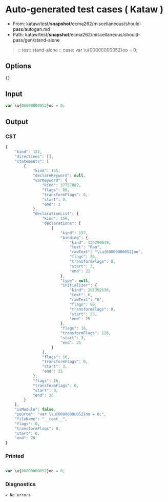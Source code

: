 # Auto-generated test cases ( Kataw )
- From: kataw/test/__snapshot__/ecma262/miscellaneous/should-pass/autogen.md
- Path: kataw/test/__snapshot__/ecma262/miscellaneous/should-pass/gen/stand-alone
> :: test: stand-alone
> :: case: var \u{00000000052}oo = 0;
## Options

`````js
{}
`````
## Input

`````js
var \u{00000000052}oo = 0;
`````
## Output

### CST

```javascript
{
    "kind": 122,
    "directives": [],
    "statements": [
        {
            "kind": 155,
            "declareKeyword": null,
            "varKeyword": {
                "kind": 37757002,
                "flags": 80,
                "transformFlags": 0,
                "start": 0,
                "end": 3
            },
            "declarationList": {
                "kind": 156,
                "declarations": [
                    {
                        "kind": 157,
                        "binding": {
                            "kind": 134299649,
                            "text": "Roo",
                            "rawText": "\\u{00000000052}oo",
                            "flags": 96,
                            "transformFlags": 0,
                            "start": 3,
                            "end": 21
                        },
                        "type": null,
                        "initializer": {
                            "kind": 201392130,
                            "text": 0,
                            "rawText": "0",
                            "flags": 96,
                            "transformFlags": 0,
                            "start": 23,
                            "end": 25
                        },
                        "flags": 16,
                        "transformFlags": 128,
                        "start": 3,
                        "end": 25
                    }
                ],
                "flags": 16,
                "transformFlags": 0,
                "start": 3,
                "end": 25
            },
            "flags": 16,
            "transformFlags": 0,
            "start": 0,
            "end": 26
        }
    ],
    "isModule": false,
    "source": "var \\u{00000000052}oo = 0;",
    "fileName": "__root__",
    "flags": 0,
    "transformFlags": 0,
    "start": 0,
    "end": 26
}
```

### Printed

```javascript

var \u{00000000052}oo = 0;
```

### Diagnostics

```javascript
✔ No errors
```

